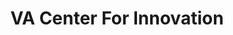 ---
# This topic lives at
# https://digital.gov/topics/va-center-for-innovation

# Topic Title
title: "VA Center For Innovation"

# description — keep it short and clear
summary: ""

# Weight
weight: 1

# For more information on managing topics,
# see https://github.com/GSA/digitalgov.gov/wiki/topics
---
